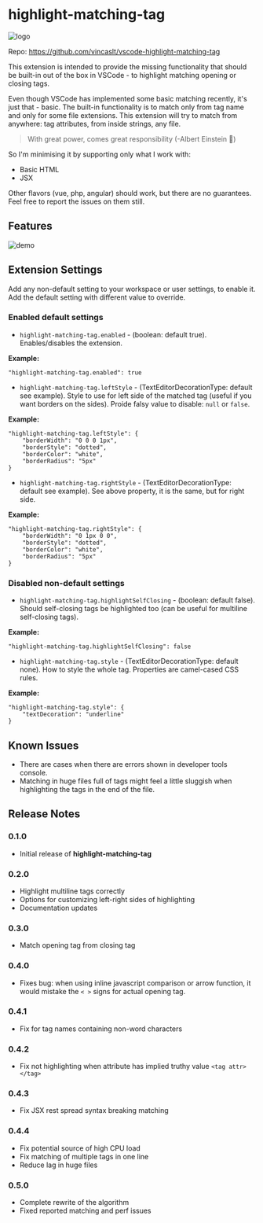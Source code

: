 # highlight-matching-tag

![logo](https://i.imgbox.com/eZAMmnap.png)

Repo: https://github.com/vincaslt/vscode-highlight-matching-tag

This extension is intended to provide the missing functionality that should be built-in out of the box in VSCode - to highlight matching opening or closing tags.

Even though VSCode has implemented some basic matching recently, it's just that - basic. The built-in functionality is to match only from tag name and only for some file extensions. This extension will try to match from anywhere: tag attributes, from inside strings, any file.

> With great power, comes great responsibility (-Albert Einstein 🤦)

So I'm minimising it by supporting only what I work with:
- Basic HTML
- JSX

Other flavors (vue, php, angular) should work, but there are no guarantees. Feel free to report the issues on them still.

## Features

![demo](https://i.imgbox.com/DUXLFvW7.gif)

## Extension Settings

Add any non-default setting to your workspace or user settings, to enable it. Add the default setting with different value to override.

### Enabled default settings

* `highlight-matching-tag.enabled` - (boolean: default true). Enables/disables the extension.

__Example:__

```
"highlight-matching-tag.enabled": true
```

* `highlight-matching-tag.leftStyle` - (TextEditorDecorationType: default see example). Style to use for left side of the matched tag (useful if you want borders on the sides). Proide falsy value to disable: `null` or `false`.

__Example:__

```
"highlight-matching-tag.leftStyle": {
    "borderWidth": "0 0 0 1px",
    "borderStyle": "dotted",
    "borderColor": "white",
    "borderRadius": "5px"
}
```

* `highlight-matching-tag.rightStyle` - (TextEditorDecorationType: default see example). See above property, it is the same, but for right side.

__Example:__

```
"highlight-matching-tag.rightStyle": {
    "borderWidth": "0 1px 0 0",
    "borderStyle": "dotted",
    "borderColor": "white",
    "borderRadius": "5px"
}
```

### Disabled non-default settings

* `highlight-matching-tag.highlightSelfClosing` - (boolean: default false). Should self-closing tags be highlighted too (can be useful for multiline self-closing tags).

__Example:__

```
"highlight-matching-tag.highlightSelfClosing": false
```

* `highlight-matching-tag.style` - (TextEditorDecorationType: default none). How to style
the whole tag. Properties are camel-cased CSS rules.

__Example:__

```
"highlight-matching-tag.style": {
    "textDecoration": "underline"
}
```

## Known Issues

* There are cases when there are errors shown in developer tools console.
* Matching in huge files full of tags might feel a little sluggish when highlighting the tags in the end of the file.

## Release Notes

### 0.1.0

* Initial release of __highlight-matching-tag__

### 0.2.0

* Highlight multiline tags correctly
* Options for customizing left-right sides of highlighting
* Documentation updates

### 0.3.0

* Match opening tag from closing tag

### 0.4.0

* Fixes bug: when using inline javascript comparison or arrow function, it would mistake the `< >` signs for actual opening tag.

### 0.4.1

* Fix for tag names containing non-word characters

### 0.4.2

* Fix not highlighting when attribute has implied truthy value `<tag attr></tag>`

### 0.4.3

* Fix JSX rest spread syntax breaking matching

### 0.4.4

* Fix potential source of high CPU load
* Fix matching of multiple tags in one line
* Reduce lag in huge files

### 0.5.0

* Complete rewrite of the algorithm
* Fixed reported matching and perf issues
